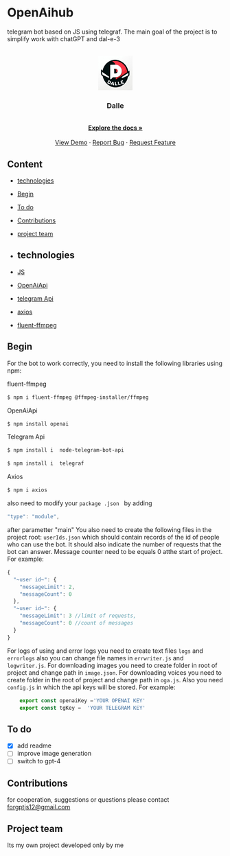  # OpenAihub
 telegram bot based on JS using telegraf. The main goal of the project is to simplify work with chatGPT and dal-e-3 
 <!-- PROJECT LOGO -->
<br />
<div align="center">
  <a href="https://github.com/nothing126/openaihub/blob/master/img/dalle.jpg">
    <img src="https://github.com/nothing126/openaihub/blob/master/img/dalle.jpg" alt="Logo" width="80" height="80">
  </a>

  <h3 align="center">Dalle</h3>

  <p align="center">
    <br />
    <a href="https://t.me/Nonthing1571"><strong>Explore the docs »</strong></a>
    <br />
    <br />
    <a href="https://t.me/Nonthing1571">View Demo</a>
    ·
    <a href="https://t.me/Nonthing1571">Report Bug</a>
    ·
    <a href="https://t.me/Nonthing1571">Request Feature</a>
  </p>
</div>

## Content
- [technologies](#technologies)
- [Begin](#begin)
- [To do](#to-do)
- [Contributions](#contributions)
- [project team](#project-team )

- ## technologies
- [JS](https://www.javascript.com/)
- [OpenAiApi](https://openai.com/blog/openai-api)
- [telegram Api](https://core.telegram.org/bots)
- [axios](https://github.com/axios/axios)
- [fluent-ffmpeg](https://github.com/fluent-ffmpeg/node-fluent-ffmpeg)

 ## Begin
 For the bot to work correctly, you need to install the following libraries using npm:
 
 fluent-ffmpeg
 ```sh
 $ npm i fluent-ffmpeg @ffmpeg-installer/ffmpeg
```

OpenAiApi 
```sh
$ npm install openai
```

Telegram Api
```sh
$ npm install i  node-telegram-bot-api
```
```sh
$ npm install i  telegraf
 ```

Axios
```sh
$ npm i axios
```
also need to modify your ```package .json ``` by adding
```javascript
"type": "module",
```
after parametter "main"
You also need to create the following files in the project root:
```userIds.json```
which should contain records of the id of people who can use the bot. It should also indicate the number of requests that the bot can answer. Message counter need to be equals 0 atthe start of project. For example:
```javascript
{
  "~user id~": {
    "messageLimit": 2,
    "messageCount": 0
  },
  "~user id~": {
    "messageLimit": 3 //limit of requests,
    "messageCount": 0 //count of messages
  }
}
```
For logs of using and error logs you need to create text files ```logs``` and ```errorlogs``` also you can change file names in ```errwriter.js``` and ```logwriter.js```.
For downloading images you need to create folder in root of project and change path in ```image.json```.
For downloading voices you need to create folder in the root of project and change path in ```oga.js```.
Also you need ```config.js```  in which the api keys will be stored. For example:
```javascript
    export const openaiKey ='YOUR OPENAI KEY'
    export const tgKey =  'YOUR TELEGRAM KEY'
```
## To do
- [x] add readme
- [ ] improve image generation
- [ ] switch to gpt-4

## Contributions      
for cooperation, suggestions or questions please contact forgptjs12@gmail.com

## Project team
Its my own project developed only by me

